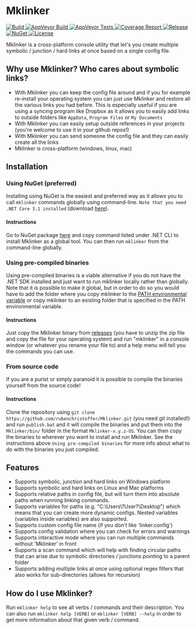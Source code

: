 # Mklinker
<p align="left">
	<a href="https://travis-ci.com/rubenchristoffer/Mklinker">
		<img src="https://travis-ci.com/rubenchristoffer/Mklinker.svg?branch=master" alt="Build" />
	</a>
	<a href="https://ci.appveyor.com/project/rubenchristoffer/Mklinker">
		<img src="https://ci.appveyor.com/api/projects/status/dc9ohkt96solg9cj?svg=true" alt="AppVeyor Build" />
	</a>
	<a href="https://ci.appveyor.com/project/rubenchristoffer/Mklinker/build/tests">
		<img src="https://img.shields.io/appveyor/tests/rubenchristoffer/Mklinker.svg" alt="AppVeyor Tests">
	</a>
	<a href="https://rubenchristoffer.github.io/Mklinker/CoverageReport/">
		<img src="https://img.shields.io/badge/coverage_report-generated-green.svg?style=flat" alt="Coverage Report" />
	</a>
	<a href="../../releases/latest">
		<img src="https://img.shields.io/github/v/release/rubenchristoffer/Mklinker.svg?style=flat" alt="Release" />
	</a>
	<a href="https://www.nuget.org/packages/Mklinker/">
		<img src="https://img.shields.io/nuget/v/Mklinker.svg?style=flat" alt="NuGet" />
	</a>
	<a href="../../blob/master/LICENSE">
		<img src="https://img.shields.io/github/license/rubenchristoffer/Mklinker.svg?style=flat" alt="License" />
	</a>
</p>

Mklinker is a cross-platform console utility that let's you create multiple symbolic / junction / hard links at once based on a single config file. 

## Why use Mklinker? Who cares about symbolic links?
- With Mklinker you can keep the config file around and if you for example re-install your operating system you can just use Mklinker and restore all the various links you had before. This is especially useful if you are using a syncing program like Dropbox as it allows you to easily add links to outside folders like `AppData`, `Program Files` or `My Documents`
- With Mklinker you can easily setup outside references in your projects (you're welcome to use it in your github repos!)
- With Mklinker you can send someone the config file and they can easily create all the links 
- Mklinker is cross-platform (windows, linux, mac)

## Installation
### Using NuGet (preferred)
Installing using NuGet is the easiest and preferred way as it allows you to call `mklinker` commands globally using command-line. `Note that you need .NET Core 3.1 installed` (download <a href="https://dotnet.microsoft.com/download/dotnet-core/3.1">here</a>).

#### Instructions
Go to NuGet package <a href="https://www.nuget.org/packages/Mklinker/">here</a> and copy command listed under .NET CLI to install Mklinker as a global tool. You can then run `mklinker` from the command-line globally.

### Using pre-compiled binaries
Using pre-compiled binaries is a viable alternative if you do not have the .NET SDK installed and just want to run mklinker locally rather than globally. Note that it *is* possible to make it global, but in order to do so you would have to add the folder where you copy mklinker to the <a href="https://en.wikipedia.org/wiki/PATH_(variable)">PATH environmental variable</a> or copy mklinker to an existing folder that is specified in the PATH environmental variable.

#### Instructions
Just copy the Mklinker binary from <a href="../../releases/">releases</a> (you have to unzip the zip file and copy the file for your operating system) and run "mklinker" in a console window (or whatever you rename your file to) and a help menu will tell you the commands you can use.

### From source code
If you are a purist or simply paranoid it is possible to compile the binaries yourself from the source code!

#### Instructions
Clone the repository using `git clone https://github.com/rubenchristoffer/Mklinker.git` (you need git installed!) and run `publish.bat` and it will compile the binaries and put them into the `Mklinker/bin/` folder in the format `Mklinker-x.y.z-OS`. You can then copy the binaries to wherever you want to install and run Mklinker. See the instructions above `Using pre-compiled binaries` for more info about what to do with the binaries you just compiled.

## Features
- Supports symbolic, junction and hard links on Windows platform  
- Supports symbolic and hard links on Linux and Mac platforms  
- Supports relative paths in config file, but will turn them into absolute paths when running linking commands.  
- Supports variables for paths (e.g. "C:\Users\\?User?\Desktop") which means that you can create more dynamic configs. Nested variables (variables inside variables) are also supported.  
- Supports custom config file name (if you don't like 'linker.config')
- Supports config validation where you can check for errors and warnings
- Supports interactive mode where you can run multiple commands without 'Mklinker' in front
- Supports a scan command which will help with finding circular paths that can arise due to symbolic directories / junctions pointing to a parent folder
- Supports adding multiple links at once using optional regex filters that also works for sub-directories (allows for recursion)

## How do I use Mklinker?
Run `mklinker help` to see all verbs / commands and their description. You can also run `mklinker help [VERB]` or `mklinker [VERB] --help` in order to get more information about that given verb / command.
